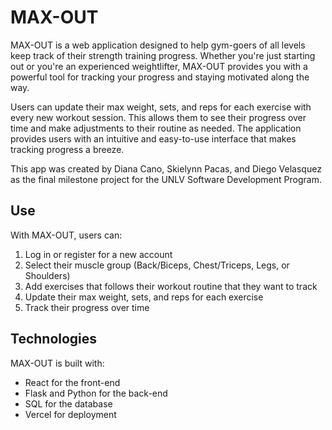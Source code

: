

# MAX-OUT

MAX-OUT is a web application designed to help gym-goers of all levels keep track of their strength training progress. Whether you're just starting out or you're an experienced weightlifter, MAX-OUT provides you with a powerful tool for tracking your progress and staying motivated along the way. 

Users can update their max weight, sets, and reps for each exercise with every new workout session. This allows them to see their progress over time and make adjustments to their routine as needed. The application provides users with an intuitive and easy-to-use interface that makes tracking progress a breeze.

This app was created by Diana Cano, Skielynn Pacas, and Diego Velasquez as the final milestone project for the UNLV Software Development Program.

## Use

With MAX-OUT, users can:

1. Log in or register for a new account
2. Select their muscle group (Back/Biceps, Chest/Triceps, Legs, or Shoulders)
3. Add exercises that follows their workout routine that they want to track
4. Update their max weight, sets, and reps for each exercise
5. Track their progress over time 

## Technologies

MAX-OUT is built with:

- React for the front-end
- Flask and Python for the back-end
- SQL for the database
- Vercel for deployment

